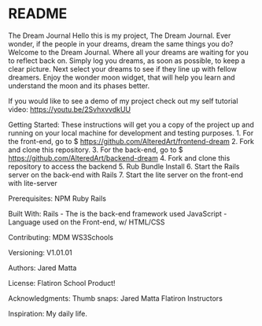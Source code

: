 # README
The Dream Journal
Hello this is my project, The Dream Journal. Ever wonder, if the people in your dreams, dream the same things you do? Welcome to the Dream Journal. Where all your dreams are waiting for you to reflect back on. Simply log you dreams, as soon as possible, to keep a clear picture. Next select your dreams to see if they line up with fellow dreamers. Enjoy the wonder moon widget, that will help you learn and understand the moon and its phases better.

If you would like to see a demo of my project check out my self tutorial video: https://youtu.be/2SvhxvvdkUU

Getting Started:
These instructions will get you a copy of the project up and running on your local machine for development and testing purposes. 
    1. For the front-end, go to $ https://github.com/AlteredArt/frontend-dream
    2. Fork and clone this repository. 
    3. For the back-end, go to $ https://github.com/AlteredArt/backend-dream
    4. Fork and clone this repository to access the backend
    5. Rub Bundle Install
    6. Start the Rails server on the back-end with Rails
    7. Start the lite server on the front-end with lite-server

Prerequisites:
    NPM
    Ruby
    Rails

Built With:
    Rails - The is the back-end framework used
    JavaScript - Language used on the Front-end, w/ HTML/CSS

Contributing:
    MDM
    WS3Schools

Versioning:
    V1.01.01

Authors:
    Jared Matta

License:
    Flatiron School Product!

Acknowledgments:
    Thumb snaps:
    Jared Matta
    Flatiron Instructors

Inspiration:
    My daily life.
